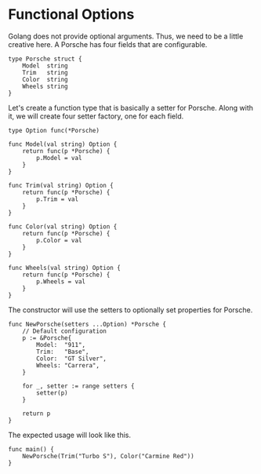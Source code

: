 # Functional Options
Golang does not provide optional arguments. Thus, we need to be a little creative here. A Porsche 
has four fields that are configurable.
```golang
type Porsche struct {
    Model  string
    Trim   string
    Color  string
    Wheels string
}
```

Let's create a function type that is basically a setter for Porsche. Along with it, we will create
four setter factory, one for each field.
```golang
type Option func(*Porsche)

func Model(val string) Option {
	return func(p *Porsche) {
		p.Model = val
	}
}

func Trim(val string) Option {
	return func(p *Porsche) {
		p.Trim = val
	}
}

func Color(val string) Option {
	return func(p *Porsche) {
		p.Color = val
	}
}

func Wheels(val string) Option {
	return func(p *Porsche) {
		p.Wheels = val
	}
}
```

The constructor will use the setters to optionally set properties for Porsche.
```golang
func NewPorsche(setters ...Option) *Porsche {
	// Default configuration
	p := &Porsche{
		Model:  "911",
		Trim:   "Base",
		Color:  "GT Silver",
		Wheels: "Carrera",
	}

	for _, setter := range setters {
		setter(p)
	}

	return p
}
```

The expected usage will look like this.
```golang
func main() {
	NewPorsche(Trim("Turbo S"), Color("Carmine Red"))
}
```